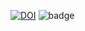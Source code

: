 [![DOI](https://zenodo.org/badge/531588763.svg)](https://zenodo.org/badge/latestdoi/531588763)
![badge](https://img.shields.io/appveyor/build/Priya_saroj/HW1_csc510?style=plasticic)
